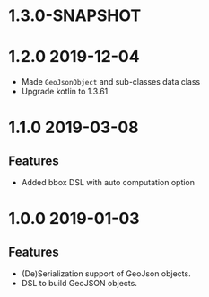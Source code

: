 # 1.3.0-SNAPSHOT

# 1.2.0 2019-12-04
* Made `GeoJsonObject` and sub-classes data class
* Upgrade kotlin to 1.3.61

# 1.1.0 2019-03-08

## Features
* Added bbox DSL with auto computation option

# 1.0.0 2019-01-03

## Features
* (De)Serialization support of GeoJson objects.
* DSL to build GeoJSON objects.